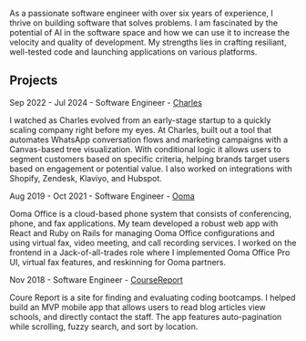 As a passionate software engineer with over six years of experience, I thrive on building software that solves problems. I am fascinated by the potential of AI in the software space and how we can use it to increase the velocity and quality of development. My strengths lies in crafting resiliant, well-tested code and launching applications on various platforms.

## Projects

Sep 2022 - Jul 2024 - Software Engineer - [Charles](https://www.hello-charles.com)

I watched as Charles evolved from an early-stage startup to a quickly scaling company right before my eyes. At Charles, built out a tool that automates WhatsApp conversation flows and marketing campaigns with a Canvas-based tree visualization. With conditional logic it allows users to segment customers based on specific criteria, helping brands target users based on engagement or potential value. I also worked on integrations with Shopify, Zendesk, Klaviyo, and Hubspot.

Aug 2019 - Oct 2021 - Software Engineer - [Ooma](https://www.ooma.com/office/pro/)

Ooma Office is a cloud-based phone system that consists of conferencing, phone, and fax applications. My team developed a robust web app with React and Ruby on Rails for managing Ooma Office configurations and using virtual fax, video meeting, and call recording services. I worked on the frontend in a Jack-of-all-trades role where I implemented Ooma Office Pro UI, virtual fax features, and reskinning for Ooma partners.


Nov 2018 - Software Engineer - [CourseReport](https://www.coursereport.com/)

Coure Report is a site for finding and evaluating coding bootcamps. I helped build an MVP mobile app that allows users to read blog articles view schools, and directly contact the staff. The app features auto-pagination while scrolling, fuzzy search, and sort by location.
